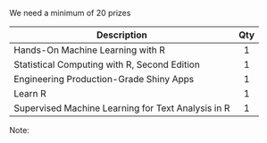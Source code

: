 We need a minimum of 20 prizes

| **Description** |**Qty**|
|-----------------|:----:|
| Hands-On Machine Learning with R| 1| 
| Statistical Computing with R, Second Edition | 1 |
| Engineering Production-Grade Shiny Apps | 1 |
| Learn R | 1 |
| Supervised Machine Learning for Text Analysis in R | 1 |

Note:
